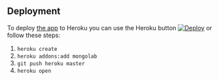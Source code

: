  
 
## Deployment

To deploy [the app](http://serene-woodland-88772.herokuapp.com/) to Heroku you can use the Heroku button [![Deploy](https://www.herokucdn.com/deploy/button.png)](https://heroku.com/deploy) or follow these steps:
 
 
1. `heroku create`
2. `heroku addons:add mongolab`
3. `git push heroku master`
4. `heroku open`